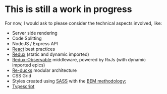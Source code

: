 # This is still a work in progress

For now, I would ask to please consider the technical aspects involved, like:

* Server side rendering
* Code Splitting
* NodeJS / Express API
* [React](https://reactjs.org/) best practices
* [Redux](https://redux.js.org/) (static and dynamic imported)
* [Redux-Observable](https://redux-observable.js.org/) middleware, powered by RxJs (with dynamic imported epics)
* [Re-ducks](https://github.com/alexnm/re-ducks) modular architecture
* CSS Grid
* Styles created using [SASS](https://sass-lang.com/) with the [BEM methodology](http://getbem.com/);
* [Typescript](https://www.typescriptlang.org)